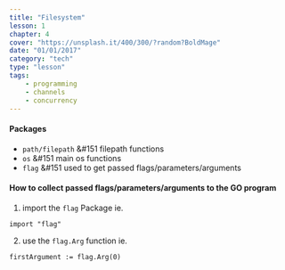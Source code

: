 ```yaml
---
title: "Filesystem"
lesson: 1
chapter: 4
cover: "https://unsplash.it/400/300/?random?BoldMage"
date: "01/01/2017"
category: "tech"
type: "lesson"
tags:
    - programming
    - channels
    - concurrency
---
```


#### Packages
* `path/filepath` &#151 filepath functions
* `os` &#151 main os functions
* `flag` &#151 used to get passed flags/parameters/arguments

#### How to collect passed flags/parameters/arguments to the GO program
1. import the `flag` Package ie.
```
import "flag"
```
2. use the `flag.Arg` function ie.
```
firstArgument := flag.Arg(0)
```
